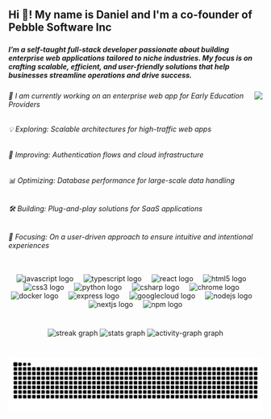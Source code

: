 <h2 align="left">Hi 👋! My name is Daniel and I'm a co-founder of Pebble Software Inc</h2>

###

<h5 align="left">I’m a self-taught full-stack developer passionate about building enterprise web applications tailored to niche industries. My focus is on crafting scalable, efficient, and user-friendly solutions that help businesses streamline operations and drive success.</h5>

###

<img align="right" height="250" src="https://i.gifer.com/SVKl.gif"  />

###

<h6 align="left">🔭 I am currently working on an enterprise web app for Early Education Providers</h6>

###

<h6 align="left">💡 Exploring: Scalable architectures for high-traffic web apps</h6>

###

<h6 align="left">🚀 Improving: Authentication flows and cloud infrastructure</h6>

###

<h6 align="left">📊 Optimizing: Database performance for large-scale data handling</h6>

###

<h6 align="left">🛠️ Building: Plug-and-play solutions for SaaS applications</h6>

###

<h6 align="left">🎯 Focusing: On a user-driven approach to ensure intuitive and intentional experiences</h6>

###

<br clear="both">

<div align="center">
  <img src="https://cdn.jsdelivr.net/gh/devicons/devicon/icons/javascript/javascript-original.svg" height="30" alt="javascript logo"  />
  <img width="12" />
  <img src="https://cdn.jsdelivr.net/gh/devicons/devicon/icons/typescript/typescript-original.svg" height="30" alt="typescript logo"  />
  <img width="12" />
  <img src="https://cdn.jsdelivr.net/gh/devicons/devicon/icons/react/react-original.svg" height="30" alt="react logo"  />
  <img width="12" />
  <img src="https://cdn.jsdelivr.net/gh/devicons/devicon/icons/html5/html5-original.svg" height="30" alt="html5 logo"  />
  <img width="12" />
  <img src="https://cdn.jsdelivr.net/gh/devicons/devicon/icons/css3/css3-original.svg" height="30" alt="css3 logo"  />
  <img width="12" />
  <img src="https://cdn.jsdelivr.net/gh/devicons/devicon/icons/python/python-original.svg" height="30" alt="python logo"  />
  <img width="12" />
  <img src="https://cdn.jsdelivr.net/gh/devicons/devicon/icons/csharp/csharp-original.svg" height="30" alt="csharp logo"  />
  <img width="12" />
  <img src="https://cdn.jsdelivr.net/gh/devicons/devicon/icons/chrome/chrome-original.svg" height="30" alt="chrome logo"  />
  <img width="12" />
  <img src="https://cdn.jsdelivr.net/gh/devicons/devicon/icons/docker/docker-original.svg" height="30" alt="docker logo"  />
  <img width="12" />
  <img src="https://cdn.jsdelivr.net/gh/devicons/devicon/icons/express/express-original.svg" height="30" alt="express logo"  />
  <img width="12" />
  <img src="https://cdn.jsdelivr.net/gh/devicons/devicon/icons/googlecloud/googlecloud-original.svg" height="30" alt="googlecloud logo"  />
  <img width="12" />
  <img src="https://cdn.jsdelivr.net/gh/devicons/devicon/icons/nodejs/nodejs-original.svg" height="30" alt="nodejs logo"  />
  <img width="12" />
  <img src="https://cdn.jsdelivr.net/gh/devicons/devicon/icons/nextjs/nextjs-original.svg" height="30" alt="nextjs logo"  />
  <img width="12" />
  <img src="https://cdn.jsdelivr.net/gh/devicons/devicon/icons/npm/npm-original-wordmark.svg" height="30" alt="npm logo"  />
</div>

###

<br clear="both">

<div align="center">
  <img src="https://streak-stats.demolab.com?user=pebble-software&locale=en&mode=daily&theme=tokyonight&hide_border=true&border_radius=25" height="180" alt="streak graph"  />
  <img src="https://github-readme-stats.vercel.app/api?username=pebble-software&hide_title=false&hide_rank=false&show_icons=true&include_all_commits=true&count_private=true&disable_animations=false&theme=tokyonight&locale=en&hide_border=true&custom_title=My%20Stats" height="180" alt="stats graph"  />
  <img src="https://github-readme-activity-graph.vercel.app/graph?username=pebble-software&theme=tokyo-night&custom_title=My%20Contributions&radius=90&area=true&hide_border=true&hide_title=false" height="240" alt="activity-graph graph"  />
</div>

###

<br clear="both">

<img src="https://raw.githubusercontent.com/pebble-software/pebble-software/output/snake.svg" alt="Snake animation" />

###
